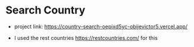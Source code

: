 # Search Country

- project link: https://country-search-oepixd5yc-obijevictor5.vercel.app/

- I used the rest countries https://restcountries.com/ for this

